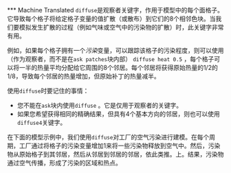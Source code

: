 ﻿*** Machine Translated
`diffuse`是观察者关键字，作用于模型中的每个面格子。它导致每个格子将给定格子变量的值扩散（或散布）到它们的8个相邻色块。当我们要模拟发生扩散的过程（例如气味或空气中的污染物的扩散）时，此关键字非常有用。

例如，如果每个格子拥有一个*污染*变量，可以跟踪该格子的污染程度，则可以使用（作为观察者，而不是在`ask patches`块内部） `diffuse heat 0.5` ，每个格子可以将一半的热量平均分配给它周围的8个邻居。每个邻居将获得原始热量的1/2的1/8，导致每个邻居的热量增加，但原始补丁的热量减半。

使用`diffuse`时要记住的事情：

- 您不能在`ask`块内使用`diffuse` 。它是仅用于观察者的关键字。
- 如果您希望获得相同的精确结果，但具有4个基本方向的邻居，则也可以使用`diffuse4`关键字。


在下面的模型示例中，我们使用`diffuse`对工厂的空气污染进行建模。在每个周期，工厂通过将格子的污染变量增加1来将一些污染物释放到空气中。然后，污染物从原始格子到其邻居，然后从邻居到邻居的邻居，依此类推。上。结果，污染物通过空气传播，形成了污染的区域和热点。